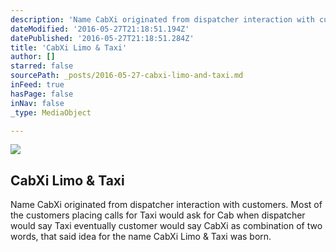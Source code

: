 ```yaml
---
description: 'Name CabXi originated from dispatcher interaction with customers. Most of the customers placing calls for Taxi would ask for Cab when dispatcher would say Taxi eventually customer would say CabXi as combination of two words, that said idea for the name CabXi Limo & Taxi was born.'
dateModified: '2016-05-27T21:18:51.194Z'
datePublished: '2016-05-27T21:18:51.284Z'
title: 'CabXi Limo & Taxi'
author: []
starred: false
sourcePath: _posts/2016-05-27-cabxi-limo-and-taxi.md
inFeed: true
hasPage: false
inNav: false
_type: MediaObject

---
```

<article style=""><img src="https://the-grid-user-content.s3-us-west-2.amazonaws.com/aa873f4e-1dab-4f69-8fca-fac7b967bc4b.png" /><h1>CabXi Limo &amp; Taxi</h1><p>Name CabXi originated from dispatcher interaction with customers. Most of the customers placing calls for Taxi would ask for Cab when dispatcher would say Taxi eventually customer would say CabXi as combination of two words, that said idea for the name CabXi Limo &amp; Taxi was born.</p></article>